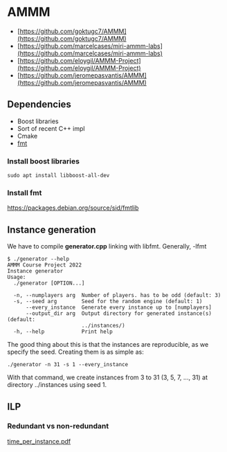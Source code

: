 # AMMM

- [https://github.com/goktugc7/AMMM](https://github.com/goktugc7/AMMM)
- [https://github.com/marcelcases/miri-ammm-labs](https://github.com/marcelcases/miri-ammm-labs)
- [https://github.com/eloygil/AMMM-Project](https://github.com/eloygil/AMMM-Project)
- [https://github.com/jeromepasvantis/AMMM](https://github.com/jeromepasvantis/AMMM)

## Dependencies

- Boost libraries 
- Sort of recent C++ impl
- Cmake
- [fmt](https://github.com/fmtlib/fmt)

### Install boost libraries 

```
sudo apt install libboost-all-dev
```
### Install fmt
https://packages.debian.org/source/sid/fmtlib



## Instance generation

We have to compile **generator.cpp** linking with libfmt. Generally, -lfmt 
```
$ ./generator --help
AMMM Course Project 2022
Instance generator
Usage:
  ./generator [OPTION...]

  -n, --numplayers arg  Number of players. has to be odd (default: 3)
  -s, --seed arg        Seed for the random engine (default: 1)
      --every_instance  Generate every instance up to [numplayers]
      --output_dir arg  Output directory for generated instance(s) (default: 
                        ../instances/)
  -h, --help            Print help

```

The good thing about this is that the instances are reproducible, as we specify the seed. Creating them is as simple as:

```
./generator -n 31 -s 1 --every_instance
```

With that command, we create instances from 3 to 31 (3, 5, 7, ..., 31) at directory ../instances using seed 1.

## ILP

### Redundant vs non-redundant

[time_per_instance.pdf](https://github.com/IEncinas10/AMMM/files/9900567/time_per_instance.pdf)
